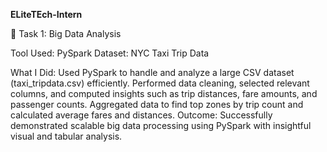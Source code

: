 **ELiteTEch-Intern**

🔹 Task 1: Big Data Analysis

Tool Used: PySpark Dataset: NYC Taxi Trip Data

What I Did: Used PySpark to handle and analyze a large CSV dataset (taxi_tripdata.csv) efficiently. Performed data cleaning, selected relevant columns, and computed insights such as trip distances, fare amounts, and passenger counts. Aggregated data to find top zones by trip count and calculated average fares and distances. Outcome: Successfully demonstrated scalable big data processing using PySpark with insightful visual and tabular analysis.
